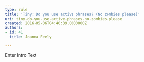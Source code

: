 ```yaml
---
type: rule
title: 'Tiny: Do you use active phrases? (No zombies please)'
uri: tiny-do-you-use-active-phrases-no-zombies-please
created: 2016-05-06T04:40:39.0000000Z
authors:
- id: 41
  title: Joanna Feely

---
```




<span class='intro'> Enter Intro Text </span>




